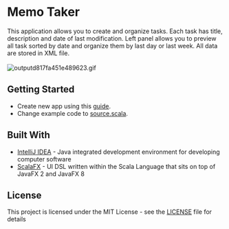 # Memo Taker

This application allows you to create and organize tasks. Each task has title, description and date of last modification. Left panel allows you to preview all task sorted by date and organize them by last day or last week. All data are stored in XML file.
<br/>
<br/>
<img src="https://s3.gifyu.com/images/outputd817fa451e489623.gif" alt="outputd817fa451e489623.gif" border="0" />

## Getting Started

* Create new app using this [guide](http://www.scalafx.org/docs/quickstart/).
* Change example code to [source.scala](https://github.com/wiktor779/Memo-taker/blob/master/source.scala).

## Built With

* [IntelliJ IDEA](https://www.jetbrains.com/idea/) - Java integrated development environment for developing computer software
* [ScalaFX](http://www.scalafx.org/) - UI DSL written within the Scala Language that sits on top of JavaFX 2 and JavaFX 8

## License

This project is licensed under the MIT License - see the [LICENSE](https://github.com/wiktor779/Memo-taker/blob/master/LICENSE) file for details
